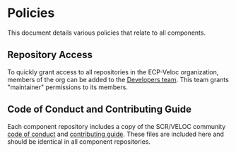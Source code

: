 # Policies

This document details various policies that relate to all components.

## Repository Access

To quickly grant access to all repositories in the ECP-Veloc organization, members of the org can be added to the [Developers team](https://github.com/orgs/ECP-VeloC/teams).
This team grants "maintainer" permissions to its members.

## Code of Conduct and Contributing Guide

Each component repository includes a copy of the SCR/VELOC community [code of conduct](CODE_OF_CONDUCT.md) and [contributing guide](CONTRIBUTING.md). These files are included here and should be identical in all component repositories.
